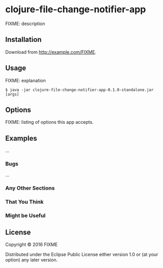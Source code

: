 # clojure-file-change-notifier-app

FIXME: description

## Installation

Download from http://example.com/FIXME.

## Usage

FIXME: explanation

    $ java -jar clojure-file-change-notifier-app-0.1.0-standalone.jar [args]

## Options

FIXME: listing of options this app accepts.

## Examples

...

### Bugs

...

### Any Other Sections
### That You Think
### Might be Useful

## License

Copyright © 2016 FIXME

Distributed under the Eclipse Public License either version 1.0 or (at
your option) any later version.
